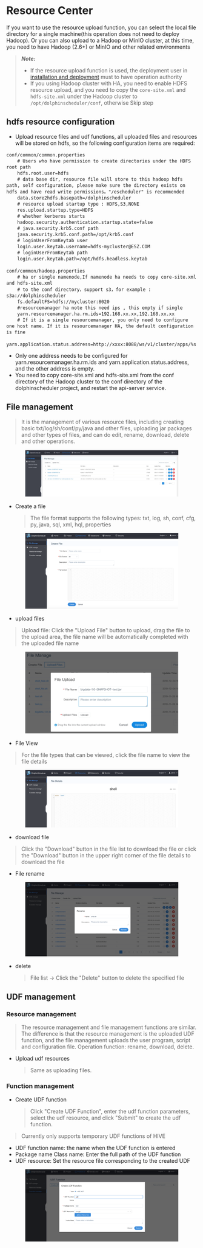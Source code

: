 # Resource Center

If you want to use the resource upload function, you can select the local file directory for a single machine(this operation does not need to deploy Hadoop). Or you can also upload to a Hadoop or MinIO cluster, at this time, you need to have Hadoop (2.6+) or MinIO and other related environments

> **_Note:_**
>
> * If the resource upload function is used, the deployment user in [installation and deployment](installation/standalone.md) must to have operation authority
> * If you using Hadoop cluster with HA, you need to enable HDFS resource upload, and you need to copy the `core-site.xml` and `hdfs-site.xml` under the Hadoop cluster to `/opt/dolphinscheduler/conf`, otherwise Skip step

## hdfs resource configuration

- Upload resource files and udf functions, all uploaded files and resources will be stored on hdfs, so the following configuration items are required:

```
conf/common/common.properties
    # Users who have permission to create directories under the HDFS root path
    hdfs.root.user=hdfs
    # data base dir, resource file will store to this hadoop hdfs path, self configuration, please make sure the directory exists on hdfs and have read write permissions。"/escheduler" is recommended
    data.store2hdfs.basepath=/dolphinscheduler
    # resource upload startup type : HDFS,S3,NONE
    res.upload.startup.type=HDFS
    # whether kerberos starts
    hadoop.security.authentication.startup.state=false
    # java.security.krb5.conf path
    java.security.krb5.conf.path=/opt/krb5.conf
    # loginUserFromKeytab user
    login.user.keytab.username=hdfs-mycluster@ESZ.COM
    # loginUserFromKeytab path
    login.user.keytab.path=/opt/hdfs.headless.keytab

conf/common/hadoop.properties
    # ha or single namenode,If namenode ha needs to copy core-site.xml and hdfs-site.xml
    # to the conf directory，support s3，for example : s3a://dolphinscheduler
    fs.defaultFS=hdfs://mycluster:8020
    #resourcemanager ha note this need ips , this empty if single
    yarn.resourcemanager.ha.rm.ids=192.168.xx.xx,192.168.xx.xx
    # If it is a single resourcemanager, you only need to configure one host name. If it is resourcemanager HA, the default configuration is fine
    yarn.application.status.address=http://xxxx:8088/ws/v1/cluster/apps/%s

```

- Only one address needs to be configured for yarn.resourcemanager.ha.rm.ids and yarn.application.status.address, and the other address is empty.
- You need to copy core-site.xml and hdfs-site.xml from the conf directory of the Hadoop cluster to the conf directory of the dolphinscheduler project, and restart the api-server service.

## File management

> It is the management of various resource files, including creating basic txt/log/sh/conf/py/java and other files, uploading jar packages and other types of files, and can do edit, rename, download, delete and other operations.

  <p align="center">
   <img src="/img/file-manage-en.png" width="80%" />
 </p>

- Create a file
  > The file format supports the following types: txt, log, sh, conf, cfg, py, java, sql, xml, hql, properties

<p align="center">
   <img src="/img/file_create_en.png" width="80%" />
 </p>

- upload files

> Upload file: Click the "Upload File" button to upload, drag the file to the upload area, the file name will be automatically completed with the uploaded file name

<p align="center">
   <img src="/img/file-upload-en.png" width="80%" />
 </p>

- File View

> For the file types that can be viewed, click the file name to view the file details

<p align="center">
   <img src="/img/file_detail_en.png" width="80%" />
 </p>

- download file

> Click the "Download" button in the file list to download the file or click the "Download" button in the upper right corner of the file details to download the file

- File rename

<p align="center">
   <img src="/img/file_rename_en.png" width="80%" />
 </p>

- delete
  > File list -> Click the "Delete" button to delete the specified file

## UDF management

### Resource management

> The resource management and file management functions are similar. The difference is that the resource management is the uploaded UDF function, and the file management uploads the user program, script and configuration file.
> Operation function: rename, download, delete.

- Upload udf resources
  > Same as uploading files.

### Function management

- Create UDF function
  > Click "Create UDF Function", enter the udf function parameters, select the udf resource, and click "Submit" to create the udf function.

> Currently only supports temporary UDF functions of HIVE

- UDF function name: the name when the UDF function is entered
- Package name Class name: Enter the full path of the UDF function
- UDF resource: Set the resource file corresponding to the created UDF

<p align="center">
   <img src="/img/udf_edit_en.png" width="80%" />
 </p>
